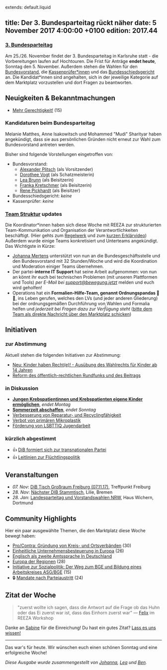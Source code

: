 extends: default.liquid

title: Der 3. Bundesparteitag rückt näher
date: 5 November 2017 4:00:00 +0100
edition: 2017.44
---

### [3. Bundesparteitag](https://marktplatz.bewegung.jetzt/c/bundesparteitag)

Am 25./26. November findet der 3. Bundesparteitag in Karlsruhe statt - die Vorbereitungen laufen auf Hochtouren. Die Frist für Anträge **endet heute**, Sonntag den 5. November. Außerdem stehen die Wahlen für den [Bundesvorstand](https://marktplatz.bewegung.jetzt/c/bundesparteitag/vorstellung-kandidat-innen-buvo), die [Kassenprüfer\*innen](https://marktplatz.bewegung.jetzt/c/bundesparteitag/vorstellung-kandidat-innen-kassenpruefer-in) und das [Bundesschiedsgericht](https://marktplatz.bewegung.jetzt/c/bundesparteitag/vorstellung-kandidat-innen-schiedsgericht) an. Die Kandidat\*innen sind angehalten, sich in der jeweilige Kategorie auf dem Marktplatz vorzustellen und dort Fragen zu beantworten.


## Neuigkeiten & Bekanntmachungen

 - [Mehr Gerechtigkeit!](https://marktplatz.bewegung.jetzt/t/mehr-gerechtigkeit/10282) (15)
 

### Kandidaturen beim Bundesparteitag
Melanie Matthes, Anne Isakowitsch und Mohammed "Mudi" Sharityar haben angekündigt, dass sie aus persönlichen Gründen nicht erneut zur Wahl zum Bundesvorstand antreten werden.

Bisher sind folgende Vorstellungen eingetroffen von:
 - Bundesvorstand:
     - [Alexander Plitsch](https://marktplatz.bewegung.jetzt/t/kandidatur-fuer-den-bundesvorsitz-alexander-plitsch/10355) (als Vorsitzender)
     - [Dorothee Vogt](https://marktplatz.bewegung.jetzt/t/dorothee-vogt-kandidatur-schatzmeister-amt/10381) (als Schatzmeisterin)
     - [Lea Brunn](https://marktplatz.bewegung.jetzt/t/kandidatur-lea-brunn/10407) (als Beisitzerin)
     - [Franka Kretschmer](https://marktplatz.bewegung.jetzt/t/franka-kretschmer-kandidatur-beisitzerin-im-buvo/10423/3) (als Beisitzerin)
     - [Rene Pickhardt](https://marktplatz.bewegung.jetzt/t/bewerbung-als-beisitzer-rene-pickhardt/10478) (als Beisitzer)
 - Bundesschiedsgericht: _keine_
 - Kassenprüfer: _keine_

### [Team Struktur](https://marktplatz.bewegung.jetzt/t/teams-die-arbeitstruktur-en-des-bundesverband/9058) updates

Die Koordinator\*innen haben sich diese Woche mit REEZA zur strukturierten Team-Kommunikation und Organisation der Verantwortlichkeiten beschäftigt. (Hier gehts zum [Regelwerk](https://https://docs.google.com/document/d/1ItO3tLSshFNJWjLF3S4cWVOKOfjBiHy0PYXdPufIhz4/edit) und zum [kurzen Erklärvideo](https://https://www.youtube.com/watch?v=3ehBo_wKXW4)) 
Außerdem wurde einige Teams konkretisiert und Unterteams angekündigt. Das Wichtigste in Kürze:

 - [Johanna Mertens](https://marktplatz.bewegung.jetzt/u/johanna) unterstützt von nun an die Bundesgeschäftsstelle und den Bundesvorstand mit 32 Stunden/Woche und wird die Koordination und Moderation einiger Teams übernehmen.
 - Der partei-**interne IT Support** hat seine Arbeit aufgenommen: von nun an könnt ihr euch bei technischen Problemen (mit unseren Plattformen und Tools) _per E-Mail bei <support@bewegung.jetzt>_ melden und euch wird geholfen!
 - Operations hat ein **Formalien-Hilfe-Team, genannt Ordnungspandas :panda_face::straight_ruler:**, ins Leben gerufen, welches den LVs (und jeder anderen Gliederung) bei der ordnungsgemäßen Durchführung von Wahlen und Formalia helfen und _jederzeit bei Fragen dazu zur Verf̈́ügung steht_ ([bitte dem Team als direkte Nachricht über den Marktplatz schicken](https://marktplatz.bewegung.jetzt/groups/Team_OrdnungsPandas)) 

## Initiativen

### zur Abstimmung
Aktuell stehen die folgenden Initiativen zur Abstimmung:

 - [Neu: Kinder haben Recht(e)! - Ausübung des Wahlrechts für Kinder ab 14 Jahren](https://abstimmen.bewegung.jetzt/initiative/148-neu-kinder-haben-rechte-ausubung-des-wahlrechts-fur-kinder-ab-14-jahren)
 - [Reform des öffentlich-rechtlichen Rundfunks und des Beitrags](https://abstimmen.bewegung.jetzt/initiative/124-reform-des-offentlich-rechtlichen-rundfunks-und-des-beitrags)

### in Diskussion
 - **[Jungen Krebspatientinnen und Krebspatienten eigene Kinder ermöglichen](https://abstimmen.bewegung.jetzt/initiative/153-jungen-krebspatientinnen-und-krebspatienten-eigene-kinder-ermoglichen)**, _endet Montag_ 
 - **[Sommerzeit abschaffen](https://abstimmen.bewegung.jetzt/initiative/158-sommerzeit-abschaffen)**, _endet Sonntag_ 
 - [Verbesserung von Reparatur- und Recyclingfähigkeit](https://abstimmen.bewegung.jetzt/initiative/163-verbesserung-von-reparatur-und-recyclingfahigkeit)
 - [Verbot von primären Mikroplastik](https://abstimmen.bewegung.jetzt/initiative/165-verbot-von-primaren-mikroplastik)
 - [Förderung von LSBTTIQ Jugendarbeit](https://abstimmen.bewegung.jetzt/initiative/155-forderung-von-lsbttiq-jugendarbeit)

### kürzlich abgestimmt

 - 👍 [DiB formiert sich zur transnationalen Partei](https://abstimmen.bewegung.jetzt/initiative/125-dib-formiert-sich-zur-transnationalen-partei)
 - 👍 [Leitlinien zur Flüchtlingspolitik](https://abstimmen.bewegung.jetzt/initiative/140-leitlinien-zur-fluchtlingspolitik)


## Veranstaltungen

 - _07. Nov_: [DiB Tisch Großraum Freiburg (07.11.17)](https://marktplatz.bewegung.jetzt/t/dib-tisch-grossraum-freiburg-07-11-17/10358), Treffpunkt Freiburg
 - _28. Nov_: [Nächster DIB Stammtisch](https://marktplatz.bewegung.jetzt/t/naechster-dib-stammtisch/9919), Lilie, Bremen
 - _28. Jan_: [Landesparteitag und Vorstandswahlen NRW](https://marktplatz.bewegung.jetzt/t/landesparteitag-und-vorstandswahlen-nrw-dib-spirit/9965), Haus Wichern, Dortmund

## Community Highlights

Hier ein paar ausgewählte Themen, die den Marktplatz diese Woche bewegt haben:

 - [Pro/Contra: Gründung von Kreis- und Ortsverbänden](https://marktplatz.bewegung.jetzt/t/pro-contra-gruendung-von-kreis-und-ortsverbaenden/8710) (30)
 - [Einheitliche Unternehmensbesteuerung in Europa](https://marktplatz.bewegung.jetzt/t/einheitliche-unternehmensbesteuerung-in-europa/9515) (26)
 - [Englisch als zweite Amtssprache In Deutschland](https://marktplatz.bewegung.jetzt/t/englisch-als-zweite-amtssprache-in-deutschland/9654)
 - [Europa der Regionen](https://marktplatz.bewegung.jetzt/t/europa-der-regionen/9536) (28)
 - [Initiative zur Sozialpolitik: Der Weg zum BGE und Bildung eines Arbeitskreises ASG/BGE](https://marktplatz.bewegung.jetzt/t/initiative-zur-sozialpolitik-der-weg-zum-bge-und-bildung-eines-arbeitskreises-asg-bge/10293) (15)
 - 🔒 [Mandate nach Parteiaustritt](https://marktplatz.bewegung.jetzt/t/mandate-nach-parteiaustritt/8888) (24)

## Zitat der Woche

> "zuerst wollte ich sagen, dass die Antwort auf die Frage ob das Huhn oder das Ei zuerst war ist, dass das Einhorn zuerst war" — [Felix](https://makrtplatz.bewegung.jetzt/u/joriki/) im REEZA Workshop


Danke an [Sabine](https://makrtplatz.bewegung.jetzt/u/Sabine) für die Einreichung! Du hast ein gutes Zitat? [Lass es uns wissen!](https://marktplatz.bewegung.jetzt/t/lustige-dib-zitate/10175)

----
Das war's für heute. Wir wünschen euch einen schönen Sonntag und eine erfolgreiche Woche!

_Diese Ausgabe wurde zusammengestellt von [Johanna](https://marktplatz.bewegung.jetzt/u/johanna), [Lea](https://marktplatz.bewegung.jetzt/u/leia/) und [Ben](https://marktplatz.bewegung.jetzt/u/ben/)._
